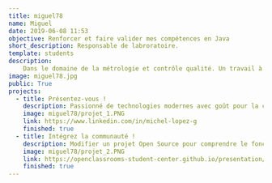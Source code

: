 ```yaml
---
title: miguel78
name: Miguel
date: 2019-06-08 11:53
objective: Renforcer et faire valider mes compétences en Java
short_description: Responsable de labroratoire.
template: students
description:
    Dans le domaine de la métrologie et contrôle qualité. Un travail à la frontière de l'électronique et de l'informatique. Passionné de technologie moderne.
image: miguel78.jpg
public: True
projects:
  - title: Présentez-vous !
    description: Passionné de technologies modernes avec goût pour la créativité, en particulier dans le domaine de l'informatique et l'électronique.
    image: miguel78/projet_1.PNG
    link: https://www.linkedin.com/in/michel-lopez-g
    finished: true
  - title: Intégrez la communauté !
    description: Modifier un projet Open Source pour comprendre le fonctionnement de Git, de Github et des pull requests. 
    image: miguel78/projet_2.PNG
    link: https://openclassrooms-student-center.github.io/presentation/students/miguellopez.html
    finished: true
---
```


